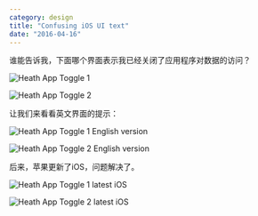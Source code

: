 ```yaml
---
category: design
title: "Confusing iOS UI text"
date: "2016-04-16"
---
```


谁能告诉我，下面哪个界面表示我已经关闭了应用程序对数据的访问？

![Heath App Toggle 1](https://goooooouwa.oss-cn-beijing.aliyuncs.com/img/PZxIdKR.jpg)

![Heath App Toggle 2](https://goooooouwa.oss-cn-beijing.aliyuncs.com/img/NPvlNvE.jpg)

让我们来看看英文界面的提示：

![Heath App Toggle 1 English version](https://goooooouwa.oss-cn-beijing.aliyuncs.com/img/bkLVgZH.jpg)

![Heath App Toggle 2 English version](https://goooooouwa.oss-cn-beijing.aliyuncs.com/img/cSNaVIb.jpg)

后来，苹果更新了iOS，问题解决了。

![Heath App Toggle 1 latest iOS](https://goooooouwa.oss-cn-beijing.aliyuncs.com/img/1HmFE2e.png)

![Heath App Toggle 2 latest iOS](https://goooooouwa.oss-cn-beijing.aliyuncs.com/img/zNoJK2B.png)
